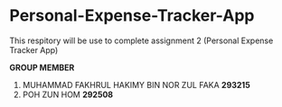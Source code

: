 # Personal-Expense-Tracker-App
This respitory will be use to complete assignment 2 (Personal Expense Tracker App)

**GROUP MEMBER**
1. MUHAMMAD FAKHRUL HAKIMY BIN NOR ZUL FAKA **293215**
2. POH ZUN HOM **292508**
